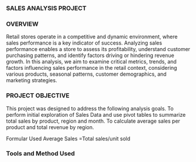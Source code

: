 ### SALES ANALYSIS PROJECT

### OVERVIEW

Retail stores operate in a competitive and dynamic environment, where sales performance is a key indicator of success. Analyzing sales performance enables a store to assess its profitability, understand customer purchasing patterns, and identify factors driving or hindering revenue growth. In this analysis, we aim to examine critical metrics, trends, and factors influencing sales performance in the retail context, considering various products, seasonal patterns, customer demographics, and marketing strategies.

### PROJECT OBJECTIVE

This project was designed to address the following analysis goals.
To perform initial exploration of Sales Data and use pivot tables to summarize total sales by product, region and month.
To calculate average sales per product and total revenue by region.

Formular Used
Average Sales =Total sales/unit sold

### Tools and Method Used
